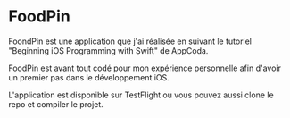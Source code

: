 # FoodPin

FoondPin est une application que j'ai réalisée en suivant le tutoriel "Beginning iOS Programming with Swift" de AppCoda.

FoodPin est avant tout codé pour mon expérience personnelle afin d'avoir un premier pas dans le développement iOS.

L'application est disponible sur TestFlight ou vous pouvez aussi clone le repo et compiler le projet.
